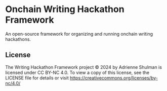 # Onchain Writing Hackathon Framework
An open-source framework for organizing and running onchain writing hackathons.

## License
The Writing Hackathon Framework project © 2024 by Adrienne Shulman is licensed under CC BY-NC 4.0. 
To view a copy of this license, see the LICENSE file for details or visit https://creativecommons.org/licenses/by-nc/4.0/
